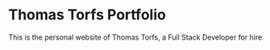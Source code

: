 # Thomas Torfs Portfolio

This is the personal website of Thomas Torfs, a Full Stack Developer for hire
